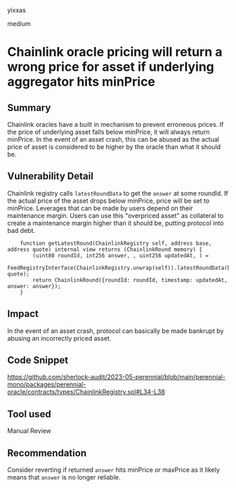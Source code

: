 yixxas

medium

# Chainlink oracle pricing will return a wrong price for asset if underlying aggregator hits minPrice

## Summary
Chainlink oracles have a built in mechanism to prevent erroneous prices. If the price of underlying asset falls below minPrice, it will always return minPrice. In the event of an asset crash, this can be abused as the actual price of asset is considered to be higher by the oracle than what it should be.

## Vulnerability Detail
Chainlink registry calls `latestRoundData` to get the `answer` at some roundId. If the actual price of the asset drops below minPrice, price will be set to minPrice. Leverages that can be made by users depend on their maintenance margin. Users can use this "overpriced asset" as collateral to create a maintenance margin higher than it should be, putting protocol into bad debt. 

```solidity
    function getLatestRound(ChainlinkRegistry self, address base, address quote) internal view returns (ChainlinkRound memory) {
        (uint80 roundId, int256 answer, , uint256 updatedAt, ) =
            FeedRegistryInterface(ChainlinkRegistry.unwrap(self)).latestRoundData(base, quote);
        return ChainlinkRound({roundId: roundId, timestamp: updatedAt, answer: answer});
    }
```

## Impact
In the event of an asset crash, protocol can basically be made bankrupt by abusing an incorrectly priced asset. 

## Code Snippet
https://github.com/sherlock-audit/2023-05-perennial/blob/main/perennial-mono/packages/perennial-oracle/contracts/types/ChainlinkRegistry.sol#L34-L38

## Tool used

Manual Review

## Recommendation
Consider reverting if returned `answer` hits minPrice or maxPrice as it likely means that `answer` is no longer reliable.
